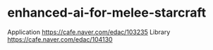 # enhanced-ai-for-melee-starcraft
Application
https://cafe.naver.com/edac/103235
Library
https://cafe.naver.com/edac/104130
